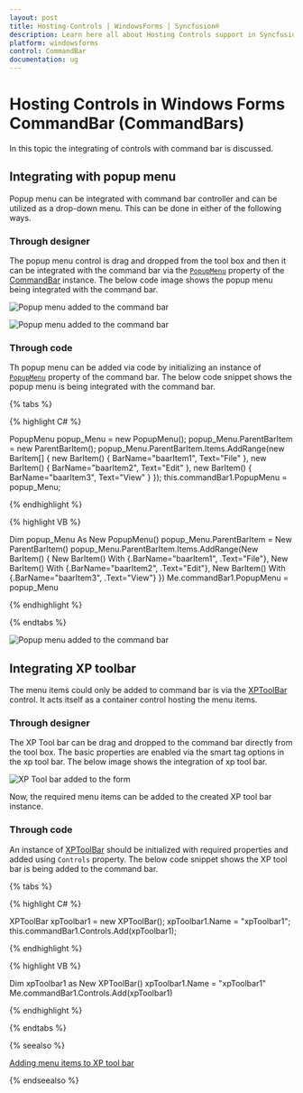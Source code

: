 ```yaml
---
layout: post
title: Hosting-Controls | WindowsForms | Syncfusion®
description: Learn here all about Hosting Controls support in Syncfusion® Windows Forms CommandBar (CommandBars) control and more.
platform: windowsforms
control: CommandBar
documentation: ug
---
```


# Hosting Controls in Windows Forms CommandBar (CommandBars)

In this topic the integrating of controls with command bar is discussed.

## Integrating with popup menu

Popup menu can be integrated with command bar controller and can be utilized as a drop-down menu. This can be done in either of the following ways.

### Through designer

The popup menu control is drag and dropped from the tool box and then it can be integrated with the command bar via the [`PopupMenu`](https://help.syncfusion.com/cr/windowsforms/Syncfusion.Windows.Forms.Tools.CommandBar.html#Syncfusion_Windows_Forms_Tools_CommandBar_PopupMenu) property of the [CommandBar](https://help.syncfusion.com/cr/windowsforms/Syncfusion.Windows.Forms.Tools.CommandBar.html) instance. The below code image shows the popup menu being integrated with the command bar.

![Popup menu added to the command bar](Hosting-Controls-images/popupMenu_Integration_CommandBar_Designer.png)

![Popup menu added to the command bar](Hosting-Controls-images/form_with_CommandBar_PopupMenu.png)

### Through code

Th popup menu can be added via code by initializing an instance of [`PopupMenu`](https://help.syncfusion.com/cr/windowsforms/Syncfusion.Windows.Forms.Tools.CommandBar.html#Syncfusion_Windows_Forms_Tools_CommandBar_PopupMenu) property of the command bar. The below code snippet shows the popup menu is being integrated with the command bar.

{% tabs %}

{% highlight C# %}

PopupMenu popup_Menu = new PopupMenu();
popup_Menu.ParentBarItem = new ParentBarItem();
popup_Menu.ParentBarItem.Items.AddRange(new BarItem[]
{
    new BarItem() { BarName="baarItem1", Text="File" },
    new BarItem() { BarName="baarItem2", Text="Edit" },
    new BarItem() { BarName="baarItem3", Text="View" }
});
this.commandBar1.PopupMenu = popup_Menu;

{% endhighlight %}

{% highlight VB %}

Dim popup_Menu As New PopupMenu()
popup_Menu.ParentBarItem = New ParentBarItem()
popup_Menu.ParentBarItem.Items.AddRange(New BarItem()
{
    New BarItem() With {.BarName="baarItem1", .Text="File"},
    New BarItem() With {.BarName="baarItem2", .Text="Edit"},
    New BarItem() With {.BarName="baarItem3", .Text="View"}
})
Me.commandBar1.PopupMenu = popup_Menu

{% endhighlight %}

{% endtabs %}

![Popup menu added to the command bar](Hosting-Controls-images/form_with_CommandBar_PopupMenu.png)

## Integrating XP toolbar

The menu items could only be added to command bar is via the [XPToolBar](https://help.syncfusion.com/cr/windowsforms/Syncfusion.Windows.Forms.Tools.XPMenus.XPToolBar.html) control. It acts itself as a container control hosting the menu items.

### Through designer

The XP Tool bar can be drag and dropped to the command bar directly from the tool box. The basic properties are enabled via the smart tag options in the xp tool bar. The below image shows the integration of xp tool bar.

![XP Tool bar added to the form](Hosting-Controls-images/xpToolbar_Integration_CommandBar_Designer.png)

Now, the required menu items can be added to the created XP tool bar instance.

### Through code

An instance of [XPToolBar](https://help.syncfusion.com/cr/windowsforms/Syncfusion.Windows.Forms.Tools.XPMenus.XPToolBar.html) should be initialized with required properties and added using `Controls` property. The below code snippet shows the XP tool bar is being added to the command bar.

{% tabs %}

{% highlight C# %}

XPToolBar xpToolbar1 = new XPToolBar();
xpToolbar1.Name = "xpToolbar1";
this.commandBar1.Controls.Add(xpToolbar1);

{% endhighlight %}

{% highlight VB %}

Dim xpToolbar1 as New XPToolBar()
xpToolbar1.Name = "xpToolbar1"
Me.commandBar1.Controls.Add(xpToolbar1)

{% endhighlight %}

{% endtabs %}

{% seealso %}

[Adding menu items to XP tool bar](https://help.syncfusion.com/windowsforms/xptoolbar/baritem-types)

{% endseealso %}
